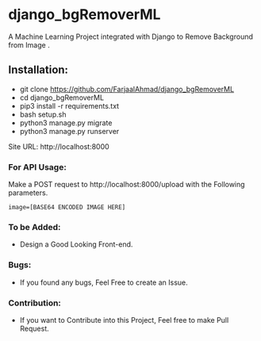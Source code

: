 # django_bgRemoverML
A Machine Learning Project integrated with Django to Remove Background from Image . 

## Installation:
- git clone https://github.com/FarjaalAhmad/django_bgRemoverML
- cd django_bgRemoverML
- pip3 install -r requirements.txt
- bash setup.sh
- python3 manage.py migrate
- python3 manage.py runserver

Site URL: http://localhost:8000

### For API Usage:
Make a POST request to http://localhost:8000/upload with the Following parameters.
	
	image=[BASE64 ENCODED IMAGE HERE]
	
### To be Added:
- Design a Good Looking Front-end.

### Bugs:
- If you found any bugs, Feel Free to create an Issue.

### Contribution:
- If you want to Contribute into this Project, Feel free to make Pull Request.
